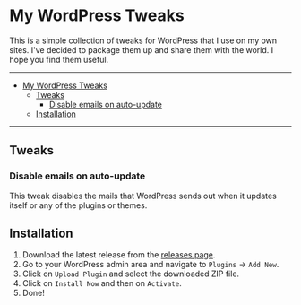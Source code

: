 # My WordPress Tweaks<a name="my-wordpress-tweaks"></a>

This is a simple collection of tweaks for WordPress that I use on my own sites. I've decided to package them up and share them with the world. I hope you find them useful.

______________________________________________________________________

<!-- mdformat-toc start --slug=github --maxlevel=6 --minlevel=1 -->

- [My WordPress Tweaks](#my-wordpress-tweaks)
  - [Tweaks](#tweaks)
    - [Disable emails on auto-update](#disable-emails-on-auto-update)
  - [Installation](#installation)

<!-- mdformat-toc end -->

______________________________________________________________________

## Tweaks<a name="tweaks"></a>

### Disable emails on auto-update<a name="disable-emails-on-auto-update"></a>

This tweak disables the mails that WordPress sends out when it updates itself or any of the plugins or themes.

## Installation<a name="installation"></a>

1. Download the latest release from the [releases page](https://github.com/ppfeufer/pp-wordpress-tweaks/releases).
1. Go to your WordPress admin area and navigate to `Plugins` -> `Add New`.
1. Click on `Upload Plugin` and select the downloaded ZIP file.
1. Click on `Install Now` and then on `Activate`.
1. Done!
